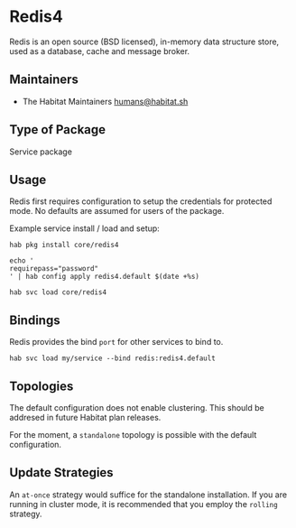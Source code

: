 # Redis4

Redis is an open source (BSD licensed), in-memory data structure store, used as a database, cache and message broker.

## Maintainers

* The Habitat Maintainers <humans@habitat.sh>

## Type of Package

Service package

## Usage

Redis first requires configuration to setup the credentials for protected mode. No defaults are assumed for users of the package.

Example service install / load and setup:

```
hab pkg install core/redis4

echo '
requirepass="password"
' | hab config apply redis4.default $(date +%s)

hab svc load core/redis4
```

## Bindings

Redis provides the bind `port` for other services to bind to.

```
hab svc load my/service --bind redis:redis4.default
```

## Topologies

The default configuration does not enable clustering. This should be addresed in future Habitat plan releases.

For the moment, a `standalone` topology is possible with the default configuration.

## Update Strategies

An `at-once` strategy would suffice for the standalone installation. If you are running in cluster mode, it is recommended that you employ the `rolling` strategy.
